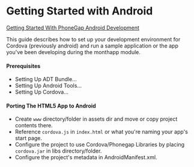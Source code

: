 Getting Started with Android
============================

[Getting Started With PhoneGap Android Development](http://www.adobe.com/devnet/html5/articles/getting-started-with-phonegap-in-eclipse-for-android.html)

This guide describes how to set up your development environment for Cordova (previously android) and run a sample application or the app you've been developing during the monthapp module.

#### Prerequisites

* Setting Up ADT Bundle...
* Setting Up Android Tools...
* Setting Up Cordova...

#### Porting The HTML5 App to Android

* Create `www` directory/folder in assets dir and move or copy project contents there.
* Reference `cordova.js` in `index.html` or what you're naming your app's start page.
* Configure the project to use Cordova/Phonegap Libraries by placing `cordova.jar` in libs directory/folder.
* Configure the project's metadata in AndroidManifest.xml.
